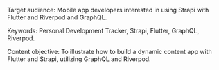 Target audience: Mobile app developers interested in using Strapi with Flutter and Riverpod and GraphQL.

Keywords: Personal Development Tracker, Strapi, Flutter, GraphQL, Riverpod.

Content objective: To illustrate how to build a dynamic content app with Flutter and Strapi, utilizing GraphQL and Riverpod.

